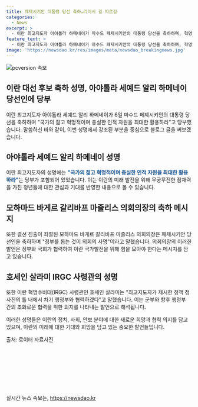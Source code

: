 ```yaml
---
title: 페제시키안 대통령 당선 축하…라이시 길 따르길
categories:
  - News
excerpt: >
  - 이란 최고지도자 아야톨라 하메네이가 마수드 페제시키안의 대통령 당선을 축하하며, 혁명적이고 협력적인 인재를 활용하라고 당부했다. 헬기 추락으로 숨진 전 대통령을 기억하며, 선출된 대통령과 참여자들에게 축하를 전하고, 협력과 개방을 강조했다. 또한, 혁명수비대 사령관과 의회 의장도 페제시키안 당선을 축하하며, 향후 협력을 약속했다.
feature_text: >
  - 이란 최고지도자 아야톨라 하메네이가 마수드 페제시키안의 대통령 당선을 축하하며, 혁명적이고 협력적인 인재를 활용하라고 당부했다. 헬기 추락으로 숨진 전 대통령을 기억하며, 선출된 대통령과 참여자들에게 축하를 전하고, 협력과 개방을 강조했다. 또한, 혁명수비대 사령관과 의회 의장도 페제시키안 당선을 축하하며, 향후 협력을 약속했다.
image: 'https://newsdao.kr/res/images/meta/newsdao_breakingnews.jpg'
---
```


<p><img src="https://newsdao.kr/res/images/meta/newsdao_breakingnews.jpg" alt="pcversion 속보" /></p>

<h2 data-ke-size="size26">이란 대선 후보 축하 성명, 아야톨라 세예드 알리 하메네이 당선인에 당부</h2>

<p>이란 최고지도자 아야톨라 세예드 알리 하메네이가 6일 마수드 페제시키안의 대통령 당선을 축하하며 "국가의 젊고 혁명적이며 충실한 인적 자원을 최대한 활용하라"고 당부했습니다. 
말씀하신 바와 같이, 이번 성명에서 강조된 부분을 중심으로 블로그 글을 써보겠습니다. </p>

<h2 data-ke-size="size24">아야톨라 세예드 알리 하메네이 성명</h2>

<p>이란 최고지도자의 성명에는 <b><span style="color: #1a5490;">"국가의 젊고 혁명적이며 충실한 인적 자원을 최대한 활용하라"</span></b>는 당부가 포함되어 있었습니다. 
이는 이란의 미래 발전을 위해 무궁무진한 잠재력을 가진 청년들에 대한 관심과 기대를 반영한 내용으로 볼 수 있습니다.</p>

<h2 data-ke-size="size24">모하마드 바게르 갈리바프 마즐리스 의회의장의 축하 메시지</h2>

<p>또한 결선 진출이 좌절된 모하마드 바게르 갈리바프 마즐리스 의회의장은 페제시키안 당선인을 축하하며 "정부를 돕는 것이 의회의 사명"이라고 말했습니다.
의회의장의 이러한 발언은 정부와 국회가 협력하여 이란 국가발전을 위해 힘을 모아야 한다는 메시지를 담고 있습니다.</p>

<h2 data-ke-size="size24">호세인 살라미 IRGC 사령관의 성명</h2>

<p>또한 이란 혁명수비대(IRGC) 사령관인 호세인 살라미는 "최고지도자가 제시한 정책 청사진의 틀 내에서 차기 행정부와 협력하겠다"고 말했습니다.
이는 군부와 향후 행정부 간의 조화로운 협력을 위한 의지를 나타내는 발언으로 해석됩니다.</p>

<p>이러한 성명들은 이란의 정치, 사회, 안보 분야에 대한 새로운 희망과 협력 의지를 담고 있으며, 이란의 미래에 대한 기대와 희망을 담고 있는 중요한 발언들입니다. </p>

<figcaption>출처: 로이터 자료사진</figcaption>

<p data-ke-size="size16">&nbsp;</p>

<p data-ke-size="size16">&nbsp;</p>

<p data-ke-size="size16">&nbsp;</p>

<p data-ke-size="size16">&nbsp;</p>
실시간 뉴스 속보는, <a href="https://newsdao.kr" rel="dofollow">https://newsdao.kr</a>


